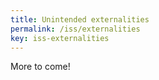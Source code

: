 ```yaml
---
title: Unintended externalities
permalink: /iss/externalities
key: iss-externalities
---
```


More to come!